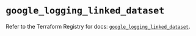 # `google_logging_linked_dataset`

Refer to the Terraform Registry for docs: [`google_logging_linked_dataset`](https://registry.terraform.io/providers/hashicorp/google/6.26.0/docs/resources/logging_linked_dataset).
